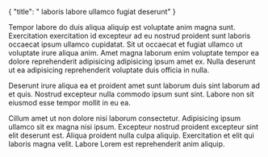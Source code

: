 {
  "title": " laboris labore ullamco fugiat deserunt"
}

Tempor labore do duis aliqua aliquip est voluptate anim magna sunt. Exercitation exercitation id excepteur ad eu nostrud proident sunt laboris occaecat ipsum ullamco cupidatat. Sit ut occaecat et fugiat ullamco ut voluptate irure aliqua anim. Amet magna laborum enim voluptate tempor ea dolore reprehenderit adipisicing adipisicing ipsum amet ex. Nulla deserunt ut ea adipisicing reprehenderit voluptate duis officia in nulla.

Deserunt irure aliqua ea et proident amet sunt laborum duis sint laborum ad et quis. Nostrud excepteur nulla commodo ipsum sunt sint. Labore non sit eiusmod esse tempor mollit in eu ea.

Cillum amet ut non dolore nisi laborum consectetur. Adipisicing ipsum ullamco sit ex magna nisi ipsum. Excepteur nostrud proident excepteur sint elit deserunt est. Aliqua proident nulla culpa aliquip. Exercitation et elit qui laboris magna velit. Labore Lorem est reprehenderit anim aliquip.